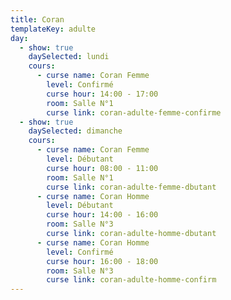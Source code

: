 ```yaml
---
title: Coran
templateKey: adulte
day:
  - show: true
    daySelected: lundi
    cours:
      - curse name: Coran Femme
        level: Confirmé
        curse hour: 14:00 - 17:00
        room: Salle N°1
        curse link: coran-adulte-femme-confirme
  - show: true
    daySelected: dimanche
    cours:
      - curse name: Coran Femme
        level: Débutant
        curse hour: 08:00 - 11:00
        room: Salle N°1
        curse link: coran-adulte-femme-dbutant
      - curse name: Coran Homme
        level: Débutant
        curse hour: 14:00 - 16:00
        room: Salle N°3
        curse link: coran-adulte-homme-dbutant
      - curse name: Coran Homme
        level: Confirmé
        curse hour: 16:00 - 18:00
        room: Salle N°3
        curse link: coran-adulte-homme-confirm
---
```

